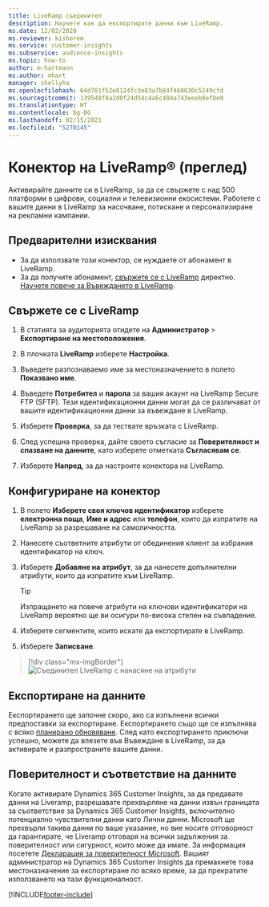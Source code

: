 ```yaml
---
title: LiveRamp съединител
description: Научете как да експортирате данни към LiveRamp.
ms.date: 12/02/2020
ms.reviewer: kishorem
ms.service: customer-insights
ms.subservice: audience-insights
ms.topic: how-to
author: m-hartmann
ms.author: mhart
manager: shellyha
ms.openlocfilehash: 64d781f52e8124fc3e83a7b84f468830c5249cfd
ms.sourcegitcommit: 139548f8a2d0f24d54c4a6c404a743eeeb8ef8e0
ms.translationtype: HT
ms.contentlocale: bg-BG
ms.lasthandoff: 02/15/2021
ms.locfileid: "5270145"
---
```

# <a name="liverampreg-connector-preview"></a>Конектор на LiveRamp&reg; (преглед)

Активирайте данните си в LiveRamp, за да се свържете с над 500 платформи в цифрови, социални и телевизионни екосистеми. Работете с вашите данни в LiveRamp за насочване, потискане и персонализиране на рекламни кампании.

## <a name="prerequisites"></a>Предварителни изисквания

- За да използвате този конектор, се нуждаете от абонамент в LiveRamp.
- За да получите абонамент, [свържете се с LiveRamp](https://liveramp.com/contact/) директно. [Научете повече за Въвеждането в LiveRamp](https://liveramp.com/our-platform/data-onboarding/).

## <a name="connect-to-liveramp"></a>Свържете се с LiveRamp

1. В статията за аудиторията отидете на **Администратор** > **Експортиране на местоположения**.

1. В плочката **LiveRamp** изберете **Настройка**.

1. Въведете разпознаваемо име за местоназначението в полето **Показвано име**.

1. Въведете **Потребител** и **парола** за вашия акаунт на LiveRamp Secure FTP (SFTP).
Тези идентификационни данни могат да се различават от вашите идентификационни данни за въвеждане в LiveRamp.

1. Изберете **Проверка**, за да тествате връзката с LiveRamp.

1. След успешна проверка, дайте своето съгласие за **Поверителност и спазване на данните**, като изберете отметката **Съгласявам се**.

1. Изберете **Напред**, за да настроите конектора на LiveRamp.

## <a name="configure-the-connector"></a>Конфигуриране на конектор

1. В полето **Изберете своя ключов идентификатор** изберете **електронна поща**, **Име и адрес** или **телефон**, които да изпратите на LiveRamp за разрешаване на самоличността.

1. Нанесете съответните атрибути от обединения клиент за избрания идентификатор на ключ.

1. Изберете **Добавяне на атрибут**, за да нанесете допълнителни атрибути, които да изпратите към LiveRamp.

   > [!TIP]
   > Изпращането на повече атрибути на ключови идентификатори на LiveRamp вероятно ще ви осигури по-висока степен на съвпадение.

1. Изберете сегментите, които искате да експортирате в LiveRamp.

1. Изберете **Записване**.

> [!div class="mx-imgBorder"]
> ![Съединител LiveRamp с нанасяне на атрибути](media/export-liveramp-segments.png "Съединител LiveRamp с нанасяне на атрибути")

## <a name="export-the-data"></a>Експортиране на данните

Експортирането ще започне скоро, ако са изпълнени всички предпоставки за експортиране. Експортирането също ще се изпълнява с всяко [планирано обновяване](system.md#schedule-tab).
След като експортирането приключи успешно, можете да влезете във Въвеждане в LiveRamp, за да активирате и разпространите вашите данни.

## <a name="data-privacy-and-compliance"></a>Поверителност и съответствие на данните

Когато активирате Dynamics 365 Customer Insights, за да предавате данни на Liveramp, разрешавате прехвърляне на данни извън границата за съответствие за Dynamics 365 Customer Insights, включително потенциално чувствителни данни като Лични данни. Microsoft ще прехвърли такива данни по ваше указание, но вие носите отговорност да гарантирате, че Liveramp отговаря на всички задължения за поверителност или сигурност, които може да имате. За информация посетете [Декларация за поверителност Microsoft](https://go.microsoft.com/fwlink/?linkid=396732).
Вашият администратор на Dynamics 365 Customer Insights да премахнете това местоназначение за експортиране по всяко време, за да прекратите използването на тази функционалност.

[!INCLUDE[footer-include](../includes/footer-banner.md)]